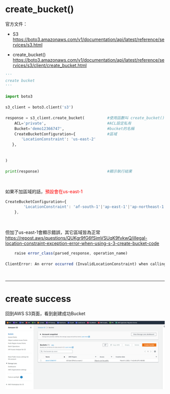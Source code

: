 # create_bucket()
官方文件：
- S3
https://boto3.amazonaws.com/v1/documentation/api/latest/reference/services/s3.html

- create_bucket()
https://boto3.amazonaws.com/v1/documentation/api/latest/reference/services/s3/client/create_bucket.html


```python
'''
create bucket
'''

import boto3

s3_client = boto3.client('s3')

response = s3_client.create_bucket(          #使用函數叫 create_bucket() 
    ACL='private',                           #ACL設定私有
    Bucket='demo12366747',                   #bucket的名稱
    CreateBucketConfiguration={              #區域
       'LocationConstraint': 'us-east-2'
   },
  
   
)

print(response)                              #顯示執行結果
```

<div><br></div>

如果不加區域的話，<font color="#f00">預設會在us-east-1</font>
```js 
CreateBucketConfiguration={
        'LocationConstraint': 'af-south-1'|'ap-east-1'|'ap-northeast-1'|'ap-northeast-2'|'ap-northeast-3'|'ap-south-1'|'ap-southeast-1'|'ap-southeast-2'|'ap-southeast-3'|'ca-central-1'|'cn-north-1'|'cn-northwest-1'|'EU'|'eu-central-1'|'eu-north-1'|'eu-south-1'|'eu-west-1'|'eu-west-2'|'eu-west-3'|'me-south-1'|'sa-east-1'|'us-east-2'|'us-gov-east-1'|'us-gov-west-1'|'us-west-1'|'us-west-2'
    },
```

<div><br></div>

但加了us-east-1會顯示錯誤，其它區域皆為正常
https://repost.aws/questions/QUKgr9fG6fSimVSUqK9fvkwQ/illegal-location-constraint-exception-error-when-using-s-3-create-bucket-code
```js 
    raise error_class(parsed_response, operation_name)

ClientError: An error occurred (InvalidLocationConstraint) when calling the CreateBucket operation: The specified location-constraint is not valid
```

<div><br></div>

---

# create success

回到AWS S3頁面，看到創建成功Bucket

![[create.png]](https://github.com/JimmyLi000/python-s3/blob/main/create_bucket()/create.png)
